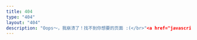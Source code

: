 ```yaml
---
title: 404
type: "404"
layout: "404"
description: "Oops～，我崩溃了！找不到你想要的页面 :(</br>"<a href="javascript:history.go(-1);">返回上一页</a>
---
```

